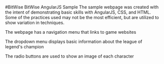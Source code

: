 #BitWise
BitWise AngularJS Sample
The sample webpage was created with the intent of demonstrating basic skills with AngularJS, CSS, and HTML.
Some of the practices used may not be the most efficient, but are utilized to show variation in techniques.

The webpage has a navigation menu that links to game websites

The dropdown menu displays basic information about the league of legend's champion

The radio buttons are used to show an image of each character
